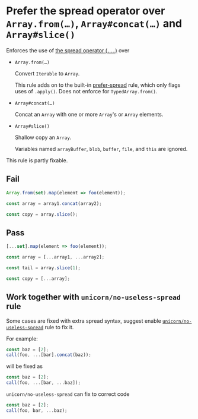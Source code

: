 # Prefer the spread operator over `Array.from(…)`, `Array#concat(…)` and `Array#slice()`

Enforces the use of [the spread operator (`...`)](https://developer.mozilla.org/en-US/docs/Web/JavaScript/Reference/Operators/Spread_syntax) over

- `Array.from(…)`

	Convert `Iterable` to `Array`.

	This rule adds on to the built-in [prefer-spread](https://eslint.org/docs/rules/prefer-spread) rule, which only flags uses of `.apply()`. Does not enforce for `TypedArray.from()`.

- `Array#concat(…)`

	Concat an `Array` with one or more `Array`'s or `Array` elements.

- `Array#slice()`

	Shallow copy an `Array`.

	Variables named `arrayBuffer`, `blob`, `buffer`, `file`, and `this` are ignored.

This rule is partly fixable.

## Fail

```js
Array.from(set).map(element => foo(element));
```

```js
const array = array1.concat(array2);
```

```js
const copy = array.slice();
```

## Pass

```js
[...set].map(element => foo(element));
```

```js
const array = [...array1, ...array2];
```

```js
const tail = array.slice(1);
```

```js
const copy = [...array];
```

## Work together with `unicorn/no-useless-spread` rule

Some cases are fixed with extra spread syntax, suggest enable [`unicorn/no-useless-spread`](./no-useless-spread.md) rule to fix it.

For example:

```js
const baz = [2];
call(foo, ...[bar].concat(baz));
```

will be fixed as

```js
const baz = [2];
call(foo, ...[bar, ...baz]);
```

`unicorn/no-useless-spread` can fix to correct code

```js
const baz = [2];
call(foo, bar, ...baz);
```

